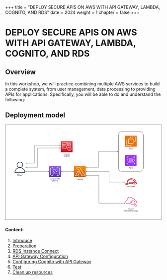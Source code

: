 +++
title = "DEPLOY SECURE APIS ON AWS ​​WITH API GATEWAY, LAMBDA, COGNITO, AND RDS"
date = 2024
weight = 1
chapter = false
+++

# DEPLOY SECURE APIS ON AWS ​​WITH API GATEWAY, LAMBDA, COGNITO, AND RDS

## Overview

In this workshop, we will practice combining multiple AWS services to build a complete system, from user management, data processing to providing APIs for applications. Specifically, you will be able to do and understand the following:

## Deployment model

![Deployment model](/images/0/0000.png?width=90pc)

#### Content:

1. [Introduce](1-introduction)
2. [Preparation](2-prepareration)
3. [RDS Instance Connect](3-connect-rds)
4. [API Gateway Configuration](4-configure-apigateway)
5. [Configuring Cognito with API Gateway](5-configure-cognito)
6. [Test](6-testing)
7. [Clean up resources](7-clean-up)
